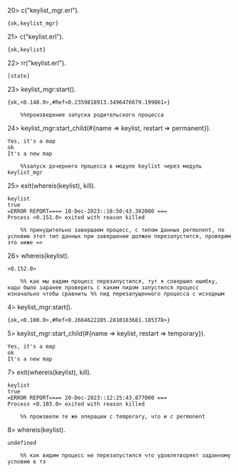 20> c("keylist_mgr.erl").

    {ok,keylist_mgr}

21> c("keylist.erl").

    {ok,keylist}

22> rr("keylist.erl").

    [state]

23> keylist_mgr:start().

    {ok,<0.148.0>,#Ref<0.2359818913.3496476679.199861>}

        %%произведение запуска родительского процесса 

24> keylist_mgr:start_child(#{name => keylist, restart => permanent}).

    Yes, it's a map
    ok
    It's a new map

        %%запуск дочернего процесса в модуле keylist через модуль keylist_mgr

25> exit(whereis(keylist), kill).

    keylist
    true
    =ERROR REPORT==== 18-Dec-2023::18:50:43.302000 ===
    Process <0.151.0> exited with reason killed

        %% принудительно завершаем процесс, с типом данных permonent, по условию этот тип данных при завершении должен перезапустится, проверим это ниже =>

26> whereis(keylist).

    <0.152.0>

        %% как мы видим процесс перезапустился, тут я совершил ошибку, надо было заранее проверить с каким пидом запустился процесс изначально чтобы сравнить %% пид перезапущенного процесса с исходным 

4> keylist_mgr:start().

    {ok,<0.100.0>,#Ref<0.2664622285.2810183681.185378>}

5> keylist_mgr:start_child(#{name => keylist, restart => temporary}).

    Yes, it's a map
    ok
    It's a new map

7> exit(whereis(keylist), kill).

    keylist
    true
    =ERROR REPORT==== 20-Dec-2023::12:25:43.877000 ===
    Process <0.103.0> exited with reason killed

        %% произвели те же операции с temporary, что и с permonent 

8> whereis(keylist).

    undefined

        %% как видим процесс не перезапустился что удовлетворяет заданному условию в тз